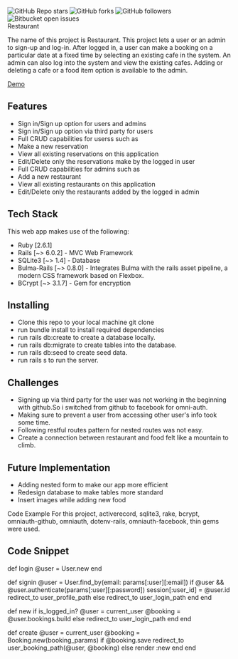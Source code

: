 ![GitHub Repo stars](https://img.shields.io/github/stars/nabilhayet/Restaurant) ![GitHub forks](https://img.shields.io/github/forks/nabilhayet/Restaurant) ![GitHub followers](https://img.shields.io/github/followers/nabilhayet) ![Bitbucket open issues](https://img.shields.io/bitbucket/issues/nabilhayet/Restaurant)                                          
                                                       Restaurant
                                                      
The name of this project is Restaurant. This project lets a user or an admin to sign-up and log-in. After logged in, a user can make a booking on a particular date at a fixed time by selecting an existing cafe in the system. An admin can also log into the system and view the existing cafes. Adding or deleting a cafe or a food item option is available to the admin.

<a href="https://www.youtube.com/watch?v=UWaRqHpO8fU&t=2s">Demo</a>
                               
## Features
* Sign in/Sign up option for users and admins
* Sign in/Sign up option via third party for users
* Full CRUD capabilities for userss such as
* Make a new reservation
* View all existing reservations on this application
* Edit/Delete only the reservations make by the logged in user
* Full CRUD capabilities for admins such as
* Add a new restaurant
* View all existing restaurants on this application
* Edit/Delete only the restaurants added by the logged in admin

## Tech Stack
This web app makes use of the following:

* Ruby [2.6.1]
* Rails [~> 6.0.2] - MVC Web Framework
* SQLite3 [~> 1.4] - Database
* Bulma-Rails [~> 0.8.0] - Integrates Bulma with the rails asset pipeline, a modern CSS framework based on Flexbox.
* BCrypt [~> 3.1.7] - Gem for encryption

## Installing
* Clone this repo to your local machine git clone <this-repo-url>
* run bundle install to install required dependencies
* run rails db:create to create a database locally.
* run rails db:migrate to create tables into the database.
* run rails db:seed to create seed data.
* run rails s to run the server.
        
## Challenges
* Signing up via third party for the user was not working in the beginning with github.So i switched from github to facebook for omni-auth.
* Making sure to prevent a user from accessing other user's info took some time.
* Following restful routes pattern for nested routes was not easy.
* Create a connection between restaurant and food felt like a mountain to climb.

## Future Implementation
* Adding nested form to make our app more efficient
* Redesign database to make tables more standard
* Insert images while adding new food

Code Example For this project, activerecord, sqlite3, rake, bcrypt, omniauth-github, omniauth, dotenv-rails, omniauth-facebook, thin gems were used.

## Code Snippet

def login
 @user = User.new 
end 

def signin
 @user = User.find_by(email: params[:user][:email])
  if @user && @user.authenticate(params[:user][:password])
   session[:user_id] = @user.id
   redirect_to user_profile_path
  else 
   redirect_to user_login_path 
  end 
end 

def new 
 if is_logged_in?
  @user = current_user 
  @booking = @user.bookings.build
 else 
  redirect_to user_login_path 
 end 
end 

def create
 @user = current_user 
 @booking = Booking.new(booking_params)
 if @booking.save
  redirect_to user_booking_path(@user, @booking)
 else
  render :new
 end
end



